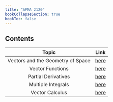 ```yaml
---
title: "APMA 2120"
bookCollapseSection: true
bookToc: false
---
```


<!-- # APMA 2120 -->

## Contents

|               Topic               |                           Link                            |
| :-------------------------------: | :-------------------------------------------------------: |
| Vectors and the Geometry of Space | [here](/notes/apma2120/vectors-and-the-geometry-of-space) |
|         Vector Functions          |         [here](/notes/apma2120/vector-functions)          |
|        Partial Derivatives        |        [here](/notes/apma2120/partial-derivatives)        |
|        Multiple Integrals         |        [here](/notes/apma2120/multiple-integrals)         |
|          Vector Calculus          |          [here](/notes/apma2120/vector-calculus)          |
